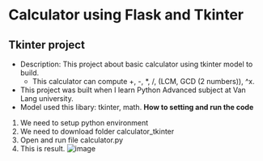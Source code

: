 # Calculator using Flask and Tkinter
## Tkinter project
+ Description: This project about basic calculator using tkinter model to build.
  - This calculator can compute +, -, *, /, (LCM, GCD (2 numbers)), ^x.
+ This project was built when I learn Python Advanced subject at Van Lang university.
+ Model used this libary: tkinter, math.
**How to setting and run the code**
1. We need to setup python environment
2. We need to download folder calculator_tkinter
3. Open and run file calculator.py
4. This is result.
![image](https://github.com/LangNhatTan/Calculator/assets/93020907/4d1ab45a-da29-4434-a4e0-51ad4e5351f0)


